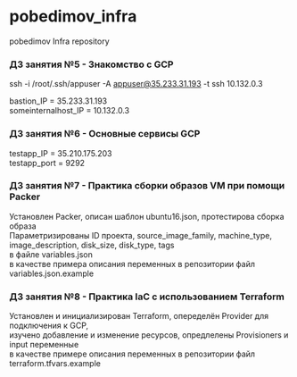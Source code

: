 # pobedimov_infra
pobedimov Infra repository

### ДЗ занятия №5 - Знакомство с GCP
ssh -i /root/.ssh/appuser -A appuser@35.233.31.193 -t ssh 10.132.0.3

bastion_IP = 35.233.31.193  
someinternalhost_IP = 10.132.0.3  
  
### ДЗ занятия №6 - Основные сервисы GCP  
testapp_IP = 35.210.175.203  
testapp_port = 9292  
  
### ДЗ занятия №7 - Практика сборки образов VM при помощи Packer  
Установлен Packer, описан шаблон ubuntu16.json, протестирова сборка образа  
Параметризированы  ID проекта, source_image_family, machine_type, image_description, disk_size, disk_type, tags  
в файле variables.json  
в качестве примера описания переменных в репозитории файл variables.json.example  
  
### ДЗ занятия №8 - Практика IaC с использованием Terraform  
Установлен и инициализирован Terraform, опеределён Provider для подключения к GCP,  
изучено добавление и изменение ресурсов, опредлелены Provisioners и input переменные  
в качестве примере описания переменных в репозитории файл terraform.tfvars.example  

 
